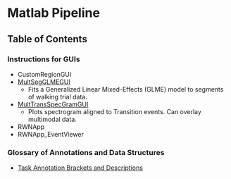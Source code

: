 # Matlab Pipeline	

## Table of Contents

### Instructions for GUIs
- CustomRegionGUI
- [MultSegGLMEGUI](https://github.com/INMANLab/CAPTURE/blob/main/Analysis/Matlab%20Version/Tyler%20GUI/Docs/MultSegGLMEGUI.md)
	- Fits a Generalized Linear Mixed-Effects (GLME) model to segments of walking trial data.
- [MultTransSpecGramGUI](https://github.com/INMANLab/CAPTURE/blob/main/Analysis/Matlab%20Version/Tyler%20GUI/Docs/MultTransSpecGramGUI.md)
     - Plots spectrogram aligned to Transition events. Can overlay multimodal data. 
- RWNApp
- RWNApp_EventViewer

### Glossary of Annotations and Data Structures
- [Task Annotation Brackets and Descriptions](https://github.com/INMANLab/CAPTURE/blob/main/Analysis/Matlab%20Version/Tyler%20GUI/Docs/RWN_Annotation_Glossary.md)

